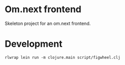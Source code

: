 # Om.next frontend

Skeleton project for an om.next frontend.

# Development

```
rlwrap lein run -m clojure.main script/figwheel.clj
```
